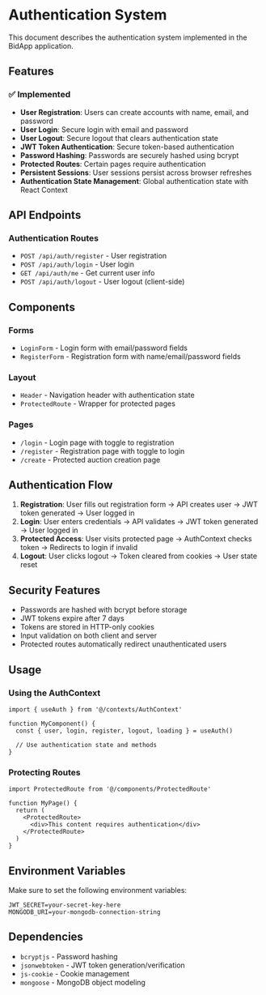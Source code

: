# Authentication System

This document describes the authentication system implemented in the BidApp application.

## Features

### ✅ Implemented
- **User Registration**: Users can create accounts with name, email, and password
- **User Login**: Secure login with email and password
- **User Logout**: Secure logout that clears authentication state
- **JWT Token Authentication**: Secure token-based authentication
- **Password Hashing**: Passwords are securely hashed using bcrypt
- **Protected Routes**: Certain pages require authentication
- **Persistent Sessions**: User sessions persist across browser refreshes
- **Authentication State Management**: Global authentication state with React Context

## API Endpoints

### Authentication Routes
- `POST /api/auth/register` - User registration
- `POST /api/auth/login` - User login
- `GET /api/auth/me` - Get current user info
- `POST /api/auth/logout` - User logout (client-side)

## Components

### Forms
- `LoginForm` - Login form with email/password fields
- `RegisterForm` - Registration form with name/email/password fields

### Layout
- `Header` - Navigation header with authentication state
- `ProtectedRoute` - Wrapper for protected pages

### Pages
- `/login` - Login page with toggle to registration
- `/register` - Registration page with toggle to login
- `/create` - Protected auction creation page

## Authentication Flow

1. **Registration**: User fills out registration form → API creates user → JWT token generated → User logged in
2. **Login**: User enters credentials → API validates → JWT token generated → User logged in
3. **Protected Access**: User visits protected page → AuthContext checks token → Redirects to login if invalid
4. **Logout**: User clicks logout → Token cleared from cookies → User state reset

## Security Features

- Passwords are hashed with bcrypt before storage
- JWT tokens expire after 7 days
- Tokens are stored in HTTP-only cookies
- Input validation on both client and server
- Protected routes automatically redirect unauthenticated users

## Usage

### Using the AuthContext
```tsx
import { useAuth } from '@/contexts/AuthContext'

function MyComponent() {
  const { user, login, register, logout, loading } = useAuth()
  
  // Use authentication state and methods
}
```

### Protecting Routes
```tsx
import ProtectedRoute from '@/components/ProtectedRoute'

function MyPage() {
  return (
    <ProtectedRoute>
      <div>This content requires authentication</div>
    </ProtectedRoute>
  )
}
```

## Environment Variables

Make sure to set the following environment variables:

```env
JWT_SECRET=your-secret-key-here
MONGODB_URI=your-mongodb-connection-string
```

## Dependencies

- `bcryptjs` - Password hashing
- `jsonwebtoken` - JWT token generation/verification
- `js-cookie` - Cookie management
- `mongoose` - MongoDB object modeling


